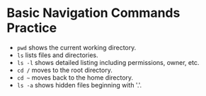 # Basic Navigation Commands Practice

- `pwd` shows the current working directory.
- `ls` lists files and directories.
- `ls -l` shows detailed listing including permissions, owner, etc.
- `cd /` moves to the root directory.
- `cd ~` moves back to the home directory.
- `ls -a` shows hidden files beginning with '.'.

